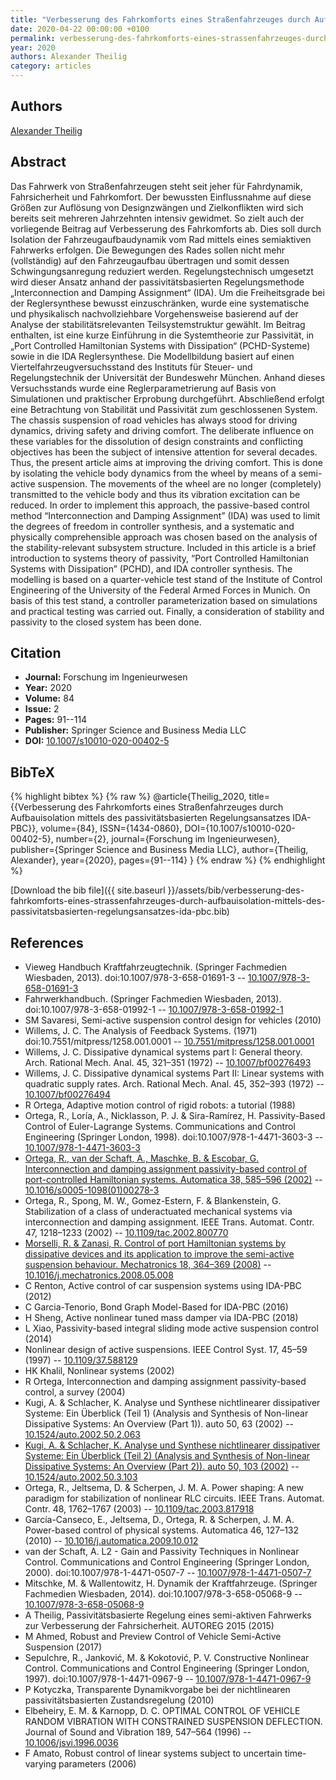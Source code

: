 ```yaml
---
title: "Verbesserung des Fahrkomforts eines Straßenfahrzeuges durch Aufbauisolation mittels des passivitätsbasierten Regelungsansatzes IDA-PBC"
date: 2020-04-22 00:00:00 +0100
permalink: verbesserung-des-fahrkomforts-eines-strassenfahrzeuges-durch-aufbauisolation-mittels-des-passivitatsbasierten-regelungsansatzes-ida-pbc
year: 2020
authors: Alexander Theilig
category: articles
---
```

 
## Authors
[Alexander Theilig](authors/alexander-theilig)
 
## Abstract
Das Fahrwerk von Straßenfahrzeugen steht seit jeher für Fahrdynamik, Fahrsicherheit und Fahrkomfort. Der bewussten Einflussnahme auf diese Größen zur Auflösung von Designzwängen und Zielkonflikten wird sich bereits seit mehreren Jahrzehnten intensiv gewidmet. So zielt auch der vorliegende Beitrag auf Verbesserung des Fahrkomforts ab. Dies soll durch Isolation der Fahrzeugaufbaudynamik vom Rad mittels eines semiaktiven Fahrwerks erfolgen. Die Bewegungen des Rades sollen nicht mehr (vollständig) auf den Fahrzeugaufbau übertragen und somit dessen Schwingungsanregung reduziert werden. Regelungstechnisch umgesetzt wird dieser Ansatz anhand der passivitätsbasierten Regelungsmethode „Interconnection and Damping Assignment“ (IDA). Um die Freiheitsgrade bei der Reglersynthese bewusst einzuschränken, wurde eine systematische und physikalisch nachvollziehbare Vorgehensweise basierend auf der Analyse der stabilitätsrelevanten Teilsystemstruktur gewählt. Im Beitrag enthalten, ist eine kurze Einführung in die Systemtheorie zur Passivität, in „Port Controlled Hamiltonian Systems with Dissipation“ (PCHD-Systeme) sowie in die IDA Reglersynthese. Die Modellbildung basiert auf einen Viertelfahrzeugversuchsstand des Instituts für Steuer- und Regelungstechnik der Universität der Bundeswehr München. Anhand dieses Versuchsstands wurde eine Reglerparametrierung auf Basis von Simulationen und praktischer Erprobung durchgeführt. Abschließend erfolgt eine Betrachtung von Stabilität und Passivität zum geschlossenen System. The chassis suspension of road vehicles has always stood for driving dynamics, driving safety and driving comfort. The deliberate influence on these variables for the dissolution of design constraints and conflicting objectives has been the subject of intensive attention for several decades. Thus, the present article aims at improving the driving comfort. This is done by isolating the vehicle body dynamics from the wheel by means of a semi-active suspension. The movements of the wheel are no longer (completely) transmitted to the vehicle body and thus its vibration excitation can be reduced. In order to implement this approach, the passive-based control method “Interconnection and Damping Assignment” (IDA) was used to limit the degrees of freedom in controller synthesis, and a systematic and physically comprehensible approach was chosen based on the analysis of the stability-relevant subsystem structure. Included in this article is a brief introduction to systems theory of passivity, “Port Controlled Hamiltonian Systems with Dissipation” (PCHD), and IDA controller synthesis. The modelling is based on a quarter-vehicle test stand of the Institute of Control Engineering of the University of the Federal Armed Forces in Munich. On basis of this test stand, a controller parameterization based on simulations and practical testing was carried out. Finally, a consideration of stability and passivity to the closed system has been done.
 
## Citation
- **Journal:** Forschung im Ingenieurwesen
- **Year:** 2020
- **Volume:** 84
- **Issue:** 2
- **Pages:** 91--114
- **Publisher:** Springer Science and Business Media LLC
- **DOI:** [10.1007/s10010-020-00402-5](https://doi.org/10.1007/s10010-020-00402-5)
 
## BibTeX
{% highlight bibtex %}
{% raw %}
@article{Theilig_2020,
  title={{Verbesserung des Fahrkomforts eines Straßenfahrzeuges durch Aufbauisolation mittels des passivitätsbasierten Regelungsansatzes IDA-PBC}},
  volume={84},
  ISSN={1434-0860},
  DOI={10.1007/s10010-020-00402-5},
  number={2},
  journal={Forschung im Ingenieurwesen},
  publisher={Springer Science and Business Media LLC},
  author={Theilig, Alexander},
  year={2020},
  pages={91--114}
}
{% endraw %}
{% endhighlight %}
 
[Download the bib file]({{ site.baseurl }}/assets/bib/verbesserung-des-fahrkomforts-eines-strassenfahrzeuges-durch-aufbauisolation-mittels-des-passivitatsbasierten-regelungsansatzes-ida-pbc.bib)
 
## References
- Vieweg Handbuch Kraftfahrzeugtechnik. (Springer Fachmedien Wiesbaden, 2013). doi:10.1007/978-3-658-01691-3 -- [10.1007/978-3-658-01691-3](https://doi.org/10.1007/978-3-658-01691-3)
- Fahrwerkhandbuch. (Springer Fachmedien Wiesbaden, 2013). doi:10.1007/978-3-658-01992-1 -- [10.1007/978-3-658-01992-1](https://doi.org/10.1007/978-3-658-01992-1)
- SM Savaresi, Semi-active suspension control design for vehicles (2010)
- Willems, J. C. The Analysis of Feedback Systems. (1971) doi:10.7551/mitpress/1258.001.0001 -- [10.7551/mitpress/1258.001.0001](https://doi.org/10.7551/mitpress/1258.001.0001)
- Willems, J. C. Dissipative dynamical systems part I: General theory. Arch. Rational Mech. Anal. 45, 321–351 (1972) -- [10.1007/bf00276493](https://doi.org/10.1007/bf00276493)
- Willems, J. C. Dissipative dynamical systems Part II: Linear systems with quadratic supply rates. Arch. Rational Mech. Anal. 45, 352–393 (1972) -- [10.1007/bf00276494](https://doi.org/10.1007/bf00276494)
- R Ortega, Adaptive motion control of rigid robots: a tutorial (1988)
- Ortega, R., Loría, A., Nicklasson, P. J. & Sira-Ramírez, H. Passivity-Based Control of Euler-Lagrange Systems. Communications and Control Engineering (Springer London, 1998). doi:10.1007/978-1-4471-3603-3 -- [10.1007/978-1-4471-3603-3](https://doi.org/10.1007/978-1-4471-3603-3)
- [Ortega, R., van der Schaft, A., Maschke, B. & Escobar, G. Interconnection and damping assignment passivity-based control of port-controlled Hamiltonian systems. Automatica 38, 585–596 (2002)](interconnection-and-damping-assignment-passivity-based-control-of-port-controlled-hamiltonian-systems) -- [10.1016/s0005-1098(01)00278-3](https://doi.org/10.1016/s0005-1098(01)00278-3)
- Ortega, R., Spong, M. W., Gomez-Estern, F. & Blankenstein, G. Stabilization of a class of underactuated mechanical systems via interconnection and damping assignment. IEEE Trans. Automat. Contr. 47, 1218–1233 (2002) -- [10.1109/tac.2002.800770](https://doi.org/10.1109/tac.2002.800770)
- [Morselli, R. & Zanasi, R. Control of port Hamiltonian systems by dissipative devices and its application to improve the semi-active suspension behaviour. Mechatronics 18, 364–369 (2008)](control-of-port-hamiltonian-systems-by-dissipative-devices-and-its-application-to-improve-the-semi-active-suspension-behaviour) -- [10.1016/j.mechatronics.2008.05.008](https://doi.org/10.1016/j.mechatronics.2008.05.008)
- C Renton, Active control of car suspension systems using IDA-PBC (2012)
- C Garcia-Tenorio, Bond Graph Model-Based for IDA-PBC (2016)
- H Sheng, Active nonlinear tuned mass damper via IDA-PBC (2018)
- L Xiao, Passivity-based integral sliding mode active suspension control (2014)
- Nonlinear design of active suspensions. IEEE Control Syst. 17, 45–59 (1997) -- [10.1109/37.588129](https://doi.org/10.1109/37.588129)
- HK Khalil, Nonlinear systems (2002)
- R Ortega, Interconnection and damping assignment passivity-based control, a survey (2004)
- Kugi, A. & Schlacher, K. Analyse und Synthese nichtlinearer dissipativer Systeme: Ein Überblick (Teil 1) (Analysis and Synthesis of Non-linear Dissipative Systems: An Overview (Part 1)). auto 50, 63 (2002) -- [10.1524/auto.2002.50.2.063](https://doi.org/10.1524/auto.2002.50.2.063)
- [Kugi, A. & Schlacher, K. Analyse und Synthese nichtlinearer dissipativer Systeme: Ein Überblick (Teil 2) (Analysis and Synthesis of Non-linear Dissipative Systems: An Overview (Part 2)). auto 50, 103 (2002)](analyse-und-synthese-nichtlinearer-dissipativer-systeme-ein-uberblick-teil-2-analysis-and-synthesis-of-non-linear-dissipative-systems-an-overview-part-2) -- [10.1524/auto.2002.50.3.103](https://doi.org/10.1524/auto.2002.50.3.103)
- Ortega, R., Jeltsema, D. & Scherpen, J. M. A. Power shaping: A new paradigm for stabilization of nonlinear RLC circuits. IEEE Trans. Automat. Contr. 48, 1762–1767 (2003) -- [10.1109/tac.2003.817918](https://doi.org/10.1109/tac.2003.817918)
- García-Canseco, E., Jeltsema, D., Ortega, R. & Scherpen, J. M. A. Power-based control of physical systems. Automatica 46, 127–132 (2010) -- [10.1016/j.automatica.2009.10.012](https://doi.org/10.1016/j.automatica.2009.10.012)
- van der Schaft, A. L2 - Gain and Passivity Techniques in Nonlinear Control. Communications and Control Engineering (Springer London, 2000). doi:10.1007/978-1-4471-0507-7 -- [10.1007/978-1-4471-0507-7](https://doi.org/10.1007/978-1-4471-0507-7)
- Mitschke, M. & Wallentowitz, H. Dynamik der Kraftfahrzeuge. (Springer Fachmedien Wiesbaden, 2014). doi:10.1007/978-3-658-05068-9 -- [10.1007/978-3-658-05068-9](https://doi.org/10.1007/978-3-658-05068-9)
- A Theilig, Passivitätsbasierte Regelung eines semi-aktiven Fahrwerks zur Verbesserung der Fahrsicherheit. AUTOREG 2015 (2015)
- M Ahmed, Robust and Preview Control of Vehicle Semi-Active Suspension (2017)
- Sepulchre, R., Janković, M. & Kokotović, P. V. Constructive Nonlinear Control. Communications and Control Engineering (Springer London, 1997). doi:10.1007/978-1-4471-0967-9 -- [10.1007/978-1-4471-0967-9](https://doi.org/10.1007/978-1-4471-0967-9)
- P Kotyczka, Transparente Dynamikvorgabe bei der nichtlinearen passivitätsbasierten Zustandsregelung (2010)
- Elbeheiry, E. M. & Karnopp, D. C. OPTIMAL CONTROL OF VEHICLE RANDOM VIBRATION WITH CONSTRAINED SUSPENSION DEFLECTION. Journal of Sound and Vibration 189, 547–564 (1996) -- [10.1006/jsvi.1996.0036](https://doi.org/10.1006/jsvi.1996.0036)
- F Amato, Robust control of linear systems subject to uncertain time-varying parameters (2006)

